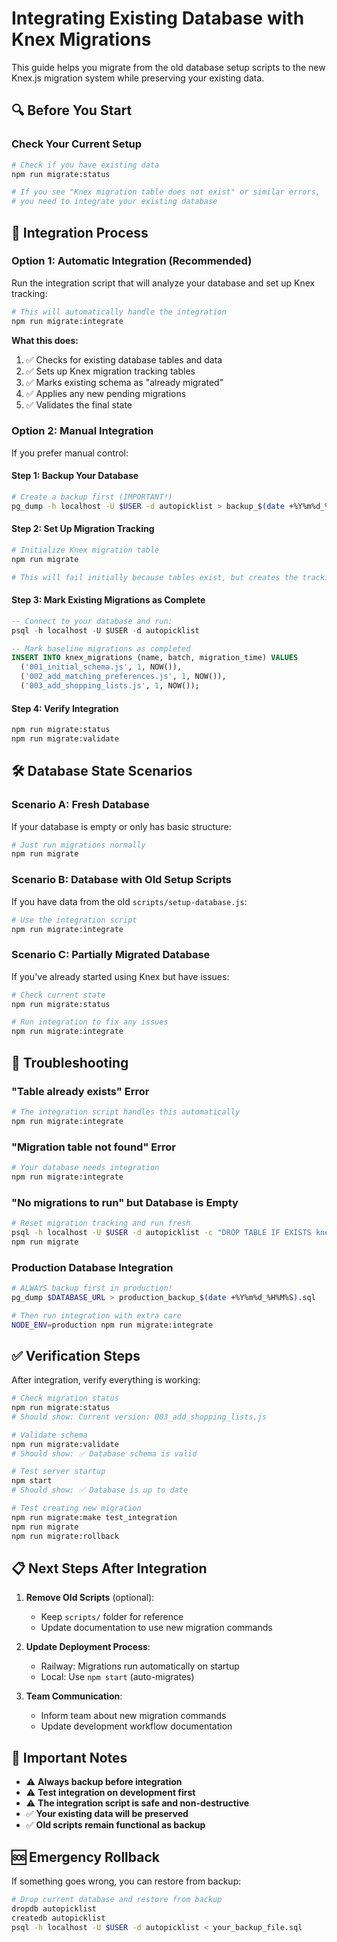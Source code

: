 # Integrating Existing Database with Knex Migrations

This guide helps you migrate from the old database setup scripts to the new Knex.js migration system while preserving your existing data.

## 🔍 **Before You Start**

### Check Your Current Setup
```bash
# Check if you have existing data
npm run migrate:status

# If you see "Knex migration table does not exist" or similar errors,
# you need to integrate your existing database
```

## 🚀 **Integration Process**

### Option 1: Automatic Integration (Recommended)

Run the integration script that will analyze your database and set up Knex tracking:

```bash
# This will automatically handle the integration
npm run migrate:integrate
```

**What this does:**
1. ✅ Checks for existing database tables and data
2. ✅ Sets up Knex migration tracking tables
3. ✅ Marks existing schema as "already migrated"
4. ✅ Applies any new pending migrations
5. ✅ Validates the final state

### Option 2: Manual Integration

If you prefer manual control:

#### Step 1: Backup Your Database
```bash
# Create a backup first (IMPORTANT!)
pg_dump -h localhost -U $USER -d autopicklist > backup_$(date +%Y%m%d_%H%M%S).sql
```

#### Step 2: Set Up Migration Tracking
```bash
# Initialize Knex migration table
npm run migrate

# This will fail initially because tables exist, but creates the tracking table
```

#### Step 3: Mark Existing Migrations as Complete
```sql
-- Connect to your database and run:
psql -h localhost -U $USER -d autopicklist

-- Mark baseline migrations as completed
INSERT INTO knex_migrations (name, batch, migration_time) VALUES
  ('001_initial_schema.js', 1, NOW()),
  ('002_add_matching_preferences.js', 1, NOW()),
  ('003_add_shopping_lists.js', 1, NOW());
```

#### Step 4: Verify Integration
```bash
npm run migrate:status
npm run migrate:validate
```

## 🛠 **Database State Scenarios**

### Scenario A: Fresh Database
If your database is empty or only has basic structure:
```bash
# Just run migrations normally
npm run migrate
```

### Scenario B: Database with Old Setup Scripts
If you have data from the old `scripts/setup-database.js`:
```bash
# Use the integration script
npm run migrate:integrate
```

### Scenario C: Partially Migrated Database
If you've already started using Knex but have issues:
```bash
# Check current state
npm run migrate:status

# Run integration to fix any issues
npm run migrate:integrate
```

## 🔧 **Troubleshooting**

### "Table already exists" Error
```bash
# The integration script handles this automatically
npm run migrate:integrate
```

### "Migration table not found" Error
```bash
# Your database needs integration
npm run migrate:integrate
```

### "No migrations to run" but Database is Empty
```bash
# Reset migration tracking and run fresh
psql -h localhost -U $USER -d autopicklist -c "DROP TABLE IF EXISTS knex_migrations, knex_migrations_lock;"
npm run migrate
```

### Production Database Integration
```bash
# ALWAYS backup first in production!
pg_dump $DATABASE_URL > production_backup_$(date +%Y%m%d_%H%M%S).sql

# Then run integration with extra care
NODE_ENV=production npm run migrate:integrate
```

## ✅ **Verification Steps**

After integration, verify everything is working:

```bash
# Check migration status
npm run migrate:status
# Should show: Current version: 003_add_shopping_lists.js

# Validate schema
npm run migrate:validate
# Should show: ✅ Database schema is valid

# Test server startup
npm start
# Should show: ✅ Database is up to date

# Test creating new migration
npm run migrate:make test_integration
npm run migrate
npm run migrate:rollback
```

## 📋 **Next Steps After Integration**

1. **Remove Old Scripts** (optional):
   - Keep `scripts/` folder for reference
   - Update documentation to use new migration commands

2. **Update Deployment Process**:
   - Railway: Migrations run automatically on startup
   - Local: Use `npm start` (auto-migrates)

3. **Team Communication**:
   - Inform team about new migration commands
   - Update development workflow documentation

## 🚨 **Important Notes**

- ⚠️ **Always backup before integration**
- ⚠️ **Test integration on development first**
- ⚠️ **The integration script is safe and non-destructive**
- ✅ **Your existing data will be preserved**
- ✅ **Old scripts remain functional as backup**

## 🆘 **Emergency Rollback**

If something goes wrong, you can restore from backup:
```bash
# Drop current database and restore from backup
dropdb autopicklist
createdb autopicklist
psql -h localhost -U $USER -d autopicklist < your_backup_file.sql
```